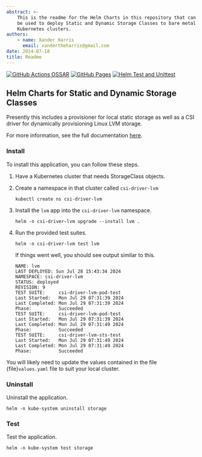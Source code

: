 ```yaml
---
abstract: >-
    This is the readme for the Helm Charts in this repository that can
    be used to deploy Static and Dynamic Storage Classes to bare metal
    Kubernetes clusters.
authors:
    - name: Xander Harris
      email: xandertheharris@gmail.com
date: 2024-07-18
title: Readme
---
```


[![GitHub Actions OSSAR](https://img.shields.io/github/actions/workflow/status/edwardtheharris/helm-storage-classes/ossar.yml?branch=main&style=flat&logo=githubactions&logoColor=%232088FF&label=OSSAR)](https://github.com/edwardtheharris/helm-storage-classes/actions/workflows/ossar.yml)
[![GitHub Pages](https://img.shields.io/github/actions/workflow/status/edwardtheharris/helm-storage-classes/pages.yml?branch=main&style=flat&logo=githubpages&logoColor=%23222222&label=GitHub%20Pages)](https://edwardtheharris.github.io/helm-storage-classes/)
[![Helm Test and Unittest](https://img.shields.io/github/actions/workflow/status/edwardtheharris/helm-storage-classes/helm.yml?branch=main&style=flat&logo=helm&logoColor=%230F1689&label=Helm&color=%230F1689)](https://github.com/edwardtheharris/helm-storage-classes/actions/workflows/helm.yml)

## Helm Charts for Static and Dynamic Storage Classes

Presently this includes a provisioner for local static storage as well as
a CSI driver for dynamically provisioning Linux LVM storage.

For more information, see the full documentation
[here](https://edwardtheharris.github.io/helm-storage-classes/).

### Install

To install this application, you can follow these steps.

1. Have a Kubernetes cluster that needs StorageClass objects.
2. Create a namespace in that cluster called `csi-driver-lvm`

   ```shell
   kubectl create ns csi-driver-lvm
   ```

3. Install the `lvm` app into the `csi-driver-lvm` namespace.

   ```shell
   helm -n csi-driver-lvm upgrade --install lvm .
   ```

4. Run the provided test suites.

   ```shell
   helm -n csi-driver-lvm test lvm
   ```

   If things went well, you should see output similar to this.

   ```shell
   NAME: lvm
   LAST DEPLOYED: Sun Jul 28 15:43:34 2024
   NAMESPACE: csi-driver-lvm
   STATUS: deployed
   REVISION: 9
   TEST SUITE:     csi-driver-lvm-pod-test
   Last Started:   Mon Jul 29 07:31:39 2024
   Last Completed: Mon Jul 29 07:31:39 2024
   Phase:          Succeeded
   TEST SUITE:     csi-driver-lvm-pod-test
   Last Started:   Mon Jul 29 07:31:39 2024
   Last Completed: Mon Jul 29 07:31:49 2024
   Phase:          Succeeded
   TEST SUITE:     csi-driver-lvm-sts-test
   Last Started:   Mon Jul 29 07:31:49 2024
   Last Completed: Mon Jul 29 07:31:49 2024
   Phase:          Succeeded
   ```

You will likely need to update the values contained in the file
{file}`values.yaml` file to suit your local cluster.

### Uninstall

Uninstall the application.

```shell
helm -n kube-system uninstall storage
```

### Test

Test the application.

```shell
helm -n kube-system test storage
```
